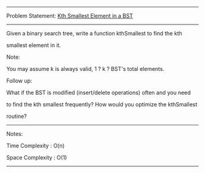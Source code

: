 ******************************************************************************
Problem Statement: [Kth Smallest Element in a BST](https://leetcode.com/problems/kth-smallest-element-in-a-bst/#/description)
******************************************************************************

Given a binary search tree, write a function kthSmallest to find the kth

smallest element in it.

Note: 

You may assume k is always valid, 1 ? k ? BST's total elements.

Follow up:

What if the BST is modified (insert/delete operations) often and you need

to find the kth smallest frequently? How would you optimize the kthSmallest

routine?

******************************************************************************
Notes:

Time Complexity : O(n)

Space Complexity : O(1) 

******************************************************************************
